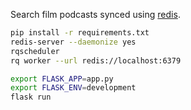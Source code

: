 Search film podcasts synced using [redis](https://redis.io/).

```sh
pip install -r requirements.txt
redis-server --daemonize yes
rqscheduler
rq worker --url redis://localhost:6379
```

```sh
export FLASK_APP=app.py
export FLASK_ENV=development
flask run
```